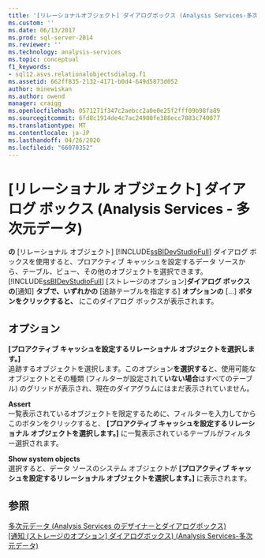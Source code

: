 ```yaml
---
title: '[リレーショナルオブジェクト] ダイアログボックス (Analysis Services-多次元データ) |Microsoft Docs'
ms.custom: ''
ms.date: 06/13/2017
ms.prod: sql-server-2014
ms.reviewer: ''
ms.technology: analysis-services
ms.topic: conceptual
f1_keywords:
- sql12.asvs.relationalobjectsdialog.f1
ms.assetid: 662ff835-2132-4171-b0d4-649d5873d052
author: minewiskan
ms.author: owend
manager: craigg
ms.openlocfilehash: 0571271f347c2aebcc2a0e0e25f2fff09b98fa89
ms.sourcegitcommit: 6fd8c1914de4c7ac24900fe388ecc7883c740077
ms.translationtype: MT
ms.contentlocale: ja-JP
ms.lasthandoff: 04/26/2020
ms.locfileid: "66070352"
---
```

# <a name="relational-objects-dialog-box-analysis-services---multidimensional-data"></a>[リレーショナル オブジェクト] ダイアログ ボックス (Analysis Services - 多次元データ)
  **の** [リレーショナル オブジェクト] [!INCLUDE[ssBIDevStudioFull](../includes/ssbidevstudiofull-md.md)] ダイアログ ボックスを使用すると、プロアクティブ キャッシュを設定するデータ ソースから、テーブル、ビュー、その他のオブジェクトを選択できます。 [!INCLUDE[ssBIDevStudioFull](../includes/ssbidevstudiofull-md.md)] [ストレージのオプション]**ダイアログ ボックスの**[通知] **タブで、いずれかの** [追跡テーブルを指定する] **オプションの** [...] **ボタンをクリックすると、** にこのダイアログ ボックスが表示されます。  
  
## <a name="options"></a>オプション  
 **[プロアクティブ キャッシュを設定するリレーショナル オブジェクトを選択します。]**  
 追跡するオブジェクトを選択します。このオプション**を選択する**と、使用可能なオブジェクトとその種類 (フィルターが設定されて**いない場合**はすべてのテーブル) のグリッドが表示され、現在のダイアグラムにはまだ表示されていません。  
  
 **Assert**  
 一覧表示されているオブジェクトを限定するために、フィルターを入力してからこのボタンをクリックすると、 **[プロアクティブ キャッシュを設定するリレーショナル オブジェクトを選択します。]** に一覧表示されているテーブルがフィルター選択されます。  
  
 **Show system objects**  
 選択すると、データ ソースのシステム オブジェクトが **[プロアクティブ キャッシュを設定するリレーショナル オブジェクトを選択します。]** に表示されます。  
  
## <a name="see-also"></a>参照  
 [多次元データ &#40;Analysis Services のデザイナーとダイアログボックス&#41;](analysis-services-designers-and-dialog-boxes-multidimensional-data.md)   
 [[通知 &#40;ストレージのオプション] ダイアログボックス&#41; &#40;Analysis Services-多次元データ&#41;](notifications-storage-options-dialog-analysis-services-multidimensional-data.md)  
  
  
